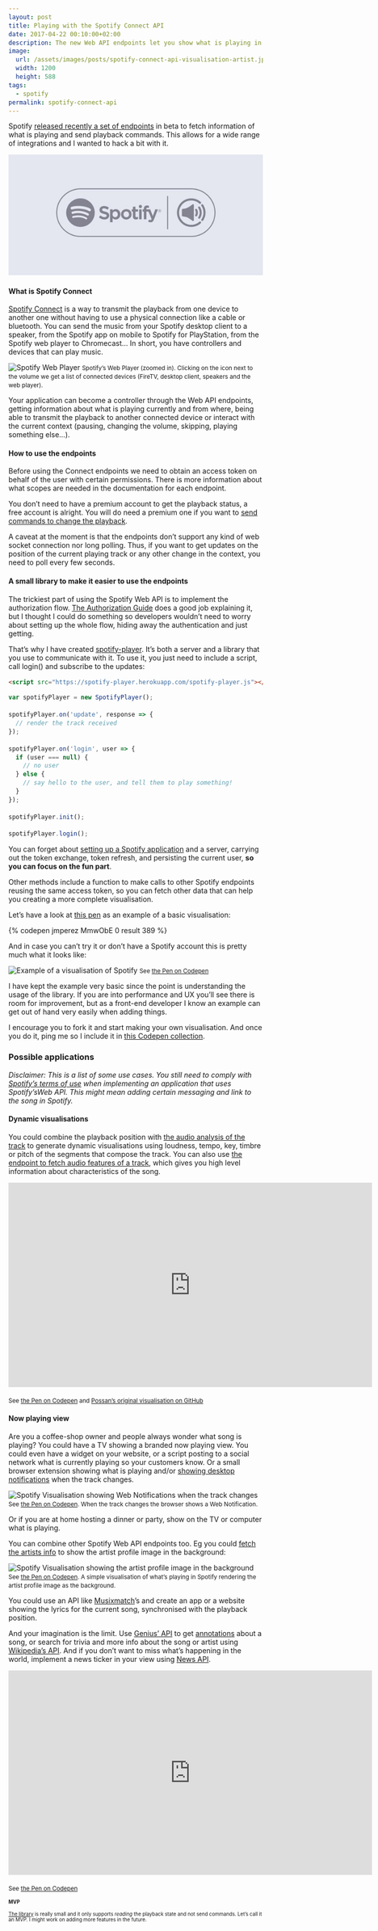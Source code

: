 ```yaml
---
layout: post
title: Playing with the Spotify Connect API
date: 2017-04-22 00:10:00+02:00
description: The new Web API endpoints let you show what is playing in your Spotify account. It is easy to create views that update in real time.
image:
  url: /assets/images/posts/spotify-connect-api-visualisation-artist.jpg
  width: 1200
  height: 588
tags:
  - spotify
permalink: spotify-connect-api
---
```


Spotify [released recently a set of endpoints](https://developer.spotify.com/news-stories/2017/04/10/new-endpoints-beta-web-api-connect/) in beta to fetch information of what is playing and send playback commands. This allows for a wide range of integrations and I wanted to hack a bit with it.

![Spotify Connect](/assets/images/posts/spotify-connect.jpg)

<!-- more -->

#### What is Spotify Connect

[Spotify Connect](https://www.spotify.com/connect/) is a way to transmit the
playback from one device to another one without having to use a physical
connection like a cable or bluetooth. You can send the music from your Spotify
desktop client to a speaker, from the Spotify app on mobile to Spotify for
PlayStation, from the Spotify web player to Chromecast… In short, you have
controllers and devices that can play music.

<img
    src="https://res.cloudinary.com/jmperez/image/upload/w_auto,f_auto,c_scale/v1510477863/spotify-web-player_k5sx2j.png"
    sizes="(max-width: 768px) 100vw, 684px" alt="Spotify Web Player"/>
<small class="caption">Spotify’s Web Player (zoomed in). Clicking on the icon next to the volume we get a list of connected devices (FireTV, desktop client, speakers and the web player).</small>

Your application can become a controller through the Web API endpoints, getting
information about what is playing currently and from where, being able to
transmit the playback to another connected device or interact with the current
context (pausing, changing the volume, skipping, playing something else…).

#### How to use the endpoints

Before using the Connect endpoints we need to obtain an access token on behalf of the user with certain permissions. There is more information about what scopes are needed in the documentation for each endpoint.

You don’t need to have a premium account to get the playback status, a free account is alright. You will do need a premium one if you want to [send commands to change the playback](https://developer.spotify.com/web-api/working-with-connect/#premium-only).

A caveat at the moment is that the endpoints don’t support any kind of web socket connection nor long polling. Thus, if you want to get updates on the position of the current playing track or any other change in the context, you need to poll every few seconds.

#### A small library to make it easier to use the endpoints

The trickiest part of using the Spotify Web API is to implement the authorization flow. [The Authorization Guide](https://developer.spotify.com/web-api/authorization-guide/) does a good job explaining it, but I thought I could do something so developers wouldn’t need to worry about setting up the whole flow, hiding away the authentication and just getting.

That’s why I have created [spotify-player](https://github.com/JMPerez/spotify-player). It’s both a server and a library that you use to communicate with it. To use it, you just need to include a script, call login() and subscribe to the updates:

```html
<script src="https://spotify-player.herokuapp.com/spotify-player.js"></script>
```

```js
var spotifyPlayer = new SpotifyPlayer();

spotifyPlayer.on('update', response => {
  // render the track received
});

spotifyPlayer.on('login', user => {
  if (user === null) {
    // no user
  } else {
    // say hello to the user, and tell them to play something!
  }
});

spotifyPlayer.init();

spotifyPlayer.login();
```

You can forget about [setting up a Spotify application](https://developer.spotify.com/my-applications) and a server, carrying out the token exchange, token refresh, and persisting the current user, **so you can focus on the fun part**.

Other methods include a function to make calls to other Spotify endpoints reusing the same access token, so you can fetch other data that can help you creating a more complete visualisation.

Let’s have a look at [this pen](https://codepen.io/jmperez/full/MmwObE) as an example of a basic visualisation:

{% codepen jmperez MmwObE 0 result 389 %}

And in case you can’t try it or don’t have a Spotify account this is pretty much
what it looks like:

<img
    src="https://res.cloudinary.com/jmperez/image/upload/w_auto,f_auto,c_scale/v1510476629/spotify-connect-api-visualisation-example_hwu7uw.jpg"
    sizes="(max-width: 768px) 100vw, 684px" alt="Example of a visualisation of Spotify"/>
<small class="caption">See [the Pen on Codepen](https://codepen.io/jmperez/full/MmwObE)</small>

I have kept the example very basic since the point is understanding the usage of
the library. If you are into performance and UX you’ll see there is room for
improvement, but as a front-end developer I know an example can get out of hand
very easily when adding things.

I encourage you to fork it and start making your own visualisation. And once you
do it, ping me so I include it in [this Codepen collection](https://codepen.io/collection/AyVBYB).

### Possible applications

*Disclaimer: This is a list of some use cases. You still need to comply with [Spotify’s terms of use](https://developer.spotify.com/developer-terms-of-use/) when implementing
an application that uses Spotify’sWeb API. This might mean adding certain
messaging and link to the song in Spotify.*

#### Dynamic visualisations

You could combine the playback position with [the audio analysis of the track](https://developer.spotify.com/web-api/get-audio-analysis/) to generate dynamic visualisations using loudness, tempo, key, timbre or pitch of the segments that compose the track. You can also use [the endpoint to fetch audio features of a track](https://developer.spotify.com/web-api/get-audio-features/), which gives you high level information about characteristics of the song.

<div class="videoWrapper">
  <iframe width="720" height="405" src="https://www.youtube.com/embed/KO9huh-Y03g" frameborder="0" allowfullscreen></iframe>
</div>

<small class="caption">See [the Pen on Codepen](https://codepen.io/jmperez/full/GmJOMJ)
and [Possan’s original visualisation on GitHub](https://github.com/possan/webgl-spotify-connect-now-playing-screen-example)</small>

#### Now playing view

Are you a coffee-shop owner and people always wonder what song is playing? You could have a TV showing a branded now playing view. You could even have a widget on your website, or a script posting to a social network what is currently playing so your customers know. Or a small browser extension showing what is playing and/or [showing desktop notifications](https://developer.chrome.com/extensions/notifications) when the track changes.

<img
    src="https://res.cloudinary.com/jmperez/image/upload/w_auto,f_auto,c_scale/v1510477615/spotify-connect-api-visualisation-notification_mgxad5.jpg"
    sizes="(max-width: 768px) 100vw, 684px" alt="Spotify Visualisation showing Web Notifications when the track changes"/>
<small class="caption">See [the Pen on Codepen](https://codepen.io/jmperez/full/VbvPbR). When the track changes the browser shows a Web Notification.</small>

Or if you are at home hosting a dinner or party, show on the TV or computer what is playing.

You can combine other Spotify Web API endpoints too. Eg you could [fetch the artists info](https://developer.spotify.com/web-api/get-artist/) to show the artist profile image in the background:

<img
    src="https://res.cloudinary.com/jmperez/image/upload/w_auto,f_auto,c_scale/v1510477674/spotify-connect-api-visualisation-artist_ebk7cc.jpg"
    sizes="(max-width: 768px) 100vw, 684px" alt="Spotify Visualisation showing the artist profile image in the background"/>
<small class="caption">See [the Pen on Codepen](https://codepen.io/jmperez/full/YVXEaz).
    A simple visualisation of what’s playing in Spotify rendering the artist profile image as the background.</small>

You could use an API like [Musixmatch](https://developer.musixmatch.com/)’s and create an app or a website showing the lyrics for the current song, synchronised with the playback position.

And your imagination is the limit. Use [Genius’ API](https://genius.com/developers) to get [annotations](https://docs.genius.com/#annotations-h2) about a song, or search for trivia and more info about the song or artist using [Wikipedia’s API](https://www.mediawiki.org/wiki/API:Main_page). And if you don’t want to miss what’s happening in the world, implement a news ticker in your view using [News API](https://newsapi.org/).

<div class="videoWrapper">
  <iframe width="720" height="405" src="https://www.youtube.com/embed/q4I3ymLgewE" frameborder="0" allowfullscreen></iframe>
</div>

<small class="caption">See [the Pen on Codepen](https://codepen.io/jmperez/full/OmVKOO)<small class="caption">

#### MVP

[The library](https://github.com/JMPerez/spotify-player) is really small and it only supports *reading* the playback state and not send commands. Let’s call it an MVP. I might work on adding more features in the future.
